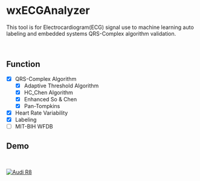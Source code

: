 # wxECGAnalyzer
This tool is for Electrocardiogram(ECG) signal use to machine learning auto labeling and embedded systems QRS-Complex algorithm validation.

</br>

## Function
- [x] QRS-Complex Algorithm
  - [x] Adaptive Threshold Algorithm
  - [x] HC_Chen Algorithm
  - [x] Enhanced So & Chen
  - [x] Pan-Tompkins
- [x] Heart Rate Variability
- [x] Labeling
- [ ] MIT-BIH WFDB

## Demo
</br>

[![Audi R8](http://img.youtube.com/vi/GpHpex1oun4/0.jpg)](https://youtu.be/GpHpex1oun4)

</br>
